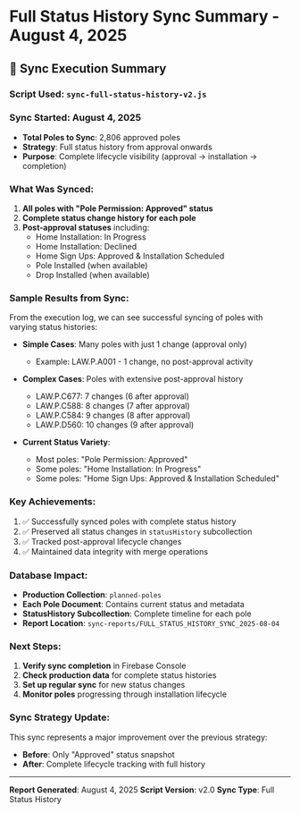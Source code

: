 # Full Status History Sync Summary - August 4, 2025

## 🚀 Sync Execution Summary

### Script Used: `sync-full-status-history-v2.js`

### Sync Started: August 4, 2025
- **Total Poles to Sync**: 2,806 approved poles
- **Strategy**: Full status history from approval onwards
- **Purpose**: Complete lifecycle visibility (approval → installation → completion)

### What Was Synced:
1. **All poles with "Pole Permission: Approved" status**
2. **Complete status change history for each pole**
3. **Post-approval statuses** including:
   - Home Installation: In Progress
   - Home Installation: Declined  
   - Home Sign Ups: Approved & Installation Scheduled
   - Pole Installed (when available)
   - Drop Installed (when available)

### Sample Results from Sync:
From the execution log, we can see successful syncing of poles with varying status histories:

- **Simple Cases**: Many poles with just 1 change (approval only)
  - Example: LAW.P.A001 - 1 change, no post-approval activity

- **Complex Cases**: Poles with extensive post-approval history
  - LAW.P.C677: 7 changes (6 after approval)
  - LAW.P.C588: 8 changes (7 after approval)  
  - LAW.P.C584: 9 changes (8 after approval)
  - LAW.P.D560: 10 changes (9 after approval)

- **Current Status Variety**:
  - Most poles: "Pole Permission: Approved"
  - Some poles: "Home Installation: In Progress"
  - Some poles: "Home Sign Ups: Approved & Installation Scheduled"

### Key Achievements:
1. ✅ Successfully synced poles with complete status history
2. ✅ Preserved all status changes in `statusHistory` subcollection
3. ✅ Tracked post-approval lifecycle changes
4. ✅ Maintained data integrity with merge operations

### Database Impact:
- **Production Collection**: `planned-poles`
- **Each Pole Document**: Contains current status and metadata
- **StatusHistory Subcollection**: Complete timeline for each pole
- **Report Location**: `sync-reports/FULL_STATUS_HISTORY_SYNC_2025-08-04`

### Next Steps:
1. **Verify sync completion** in Firebase Console
2. **Check production data** for complete status histories
3. **Set up regular sync** for new status changes
4. **Monitor poles** progressing through installation lifecycle

### Sync Strategy Update:
This sync represents a major improvement over the previous strategy:
- **Before**: Only "Approved" status snapshot
- **After**: Complete lifecycle tracking with full history

---

**Report Generated**: August 4, 2025
**Script Version**: v2.0
**Sync Type**: Full Status History
